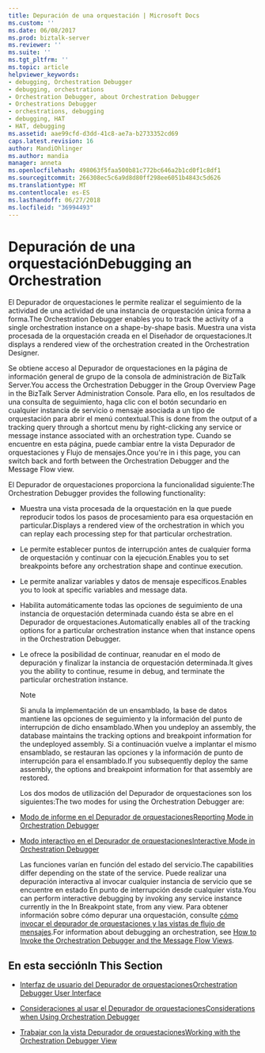 ```yaml
---
title: Depuración de una orquestación | Microsoft Docs
ms.custom: ''
ms.date: 06/08/2017
ms.prod: biztalk-server
ms.reviewer: ''
ms.suite: ''
ms.tgt_pltfrm: ''
ms.topic: article
helpviewer_keywords:
- debugging, Orchestration Debugger
- debugging, orchestrations
- Orchestration Debugger, about Orchestration Debugger
- Orchestrations Debugger
- orchestrations, debugging
- debugging, HAT
- HAT, debugging
ms.assetid: aae99cfd-d3dd-41c8-ae7a-b2733352cd69
caps.latest.revision: 16
author: MandiOhlinger
ms.author: mandia
manager: anneta
ms.openlocfilehash: 498063f5faa500b81c772bc646a2b1cd0f1c8df1
ms.sourcegitcommit: 266308ec5c6a9d8d80ff298ee6051b4843c5d626
ms.translationtype: MT
ms.contentlocale: es-ES
ms.lasthandoff: 06/27/2018
ms.locfileid: "36994493"
---
```

# <a name="debugging-an-orchestration"></a><span data-ttu-id="a020e-102">Depuración de una orquestación</span><span class="sxs-lookup"><span data-stu-id="a020e-102">Debugging an Orchestration</span></span>
<span data-ttu-id="a020e-103">El Depurador de orquestaciones le permite realizar el seguimiento de la actividad de una actividad de una instancia de orquestación única forma a forma.</span><span class="sxs-lookup"><span data-stu-id="a020e-103">The Orchestration Debugger enables you to track the activity of a single orchestration instance on a shape-by-shape basis.</span></span> <span data-ttu-id="a020e-104">Muestra una vista procesada de la orquestación creada en el Diseñador de orquestaciones.</span><span class="sxs-lookup"><span data-stu-id="a020e-104">It displays a rendered view of the orchestration created in the Orchestration Designer.</span></span>  
  
 <span data-ttu-id="a020e-105">Se obtiene acceso al Depurador de orquestaciones en la página de información general de grupo de la consola de administración de BizTalk Server.</span><span class="sxs-lookup"><span data-stu-id="a020e-105">You access the Orchestration Debugger in the Group Overview Page in the BizTalk Server Administration Console.</span></span>  <span data-ttu-id="a020e-106">Para ello, en los resultados de una consulta de seguimiento, haga clic con el botón secundario en cualquier instancia de servicio o mensaje asociada a un tipo de orquestación para abrir el menú contextual.</span><span class="sxs-lookup"><span data-stu-id="a020e-106">This is done from the output of a tracking query through a shortcut menu by right-clicking any service or message instance associated with an orchestration type.</span></span> <span data-ttu-id="a020e-107">Cuando se encuentre en esta página, puede cambiar entre la vista Depurador de orquestaciones y Flujo de mensajes.</span><span class="sxs-lookup"><span data-stu-id="a020e-107">Once you're in i this page, you can switch back and forth between the Orchestration Debugger and the Message Flow view.</span></span>  
  
 <span data-ttu-id="a020e-108">El Depurador de orquestaciones proporciona la funcionalidad siguiente:</span><span class="sxs-lookup"><span data-stu-id="a020e-108">The Orchestration Debugger provides the following functionality:</span></span>  
  
- <span data-ttu-id="a020e-109">Muestra una vista procesada de la orquestación en la que puede reproducir todos los pasos de procesamiento para esa orquestación en particular.</span><span class="sxs-lookup"><span data-stu-id="a020e-109">Displays a rendered view of the orchestration in which you can replay each processing step for that particular orchestration.</span></span>  
  
- <span data-ttu-id="a020e-110">Le permite establecer puntos de interrupción antes de cualquier forma de orquestación y continuar con la ejecución.</span><span class="sxs-lookup"><span data-stu-id="a020e-110">Enables you to set breakpoints before any orchestration shape and continue execution.</span></span>  
  
- <span data-ttu-id="a020e-111">Le permite analizar variables y datos de mensaje específicos.</span><span class="sxs-lookup"><span data-stu-id="a020e-111">Enables you to look at specific variables and message data.</span></span>  
  
- <span data-ttu-id="a020e-112">Habilita automáticamente todas las opciones de seguimiento de una instancia de orquestación determinada cuando ésta se abre en el Depurador de orquestaciones.</span><span class="sxs-lookup"><span data-stu-id="a020e-112">Automatically enables all of the tracking options for a particular orchestration instance when that instance opens in the Orchestration Debugger.</span></span>  
  
- <span data-ttu-id="a020e-113">Le ofrece la posibilidad de continuar, reanudar en el modo de depuración y finalizar la instancia de orquestación determinada.</span><span class="sxs-lookup"><span data-stu-id="a020e-113">It gives you the ability to continue, resume in debug, and terminate the particular orchestration instance.</span></span>  
  
  > [!NOTE]
  >  <span data-ttu-id="a020e-114">Si anula la implementación de un ensamblado, la base de datos mantiene las opciones de seguimiento y la información del punto de interrupción de dicho ensamblado.</span><span class="sxs-lookup"><span data-stu-id="a020e-114">When you undeploy an assembly, the database maintains the tracking options and breakpoint information for the undeployed assembly.</span></span> <span data-ttu-id="a020e-115">Si a continuación vuelve a implantar el mismo ensamblado, se restauran las opciones y la información de punto de interrupción para el ensamblado.</span><span class="sxs-lookup"><span data-stu-id="a020e-115">If you subsequently deploy the same assembly, the options and breakpoint information for that assembly are restored.</span></span>  
  
  <span data-ttu-id="a020e-116">Los dos modos de utilización del Depurador de orquestaciones son los siguientes:</span><span class="sxs-lookup"><span data-stu-id="a020e-116">The two modes for using the Orchestration Debugger are:</span></span>  
  
- [<span data-ttu-id="a020e-117">Modo de informe en el Depurador de orquestaciones</span><span class="sxs-lookup"><span data-stu-id="a020e-117">Reporting Mode in Orchestration Debugger</span></span>](../core/reporting-mode-in-orchestration-debugger.md)  
  
- [<span data-ttu-id="a020e-118">Modo interactivo en el Depurador de orquestaciones</span><span class="sxs-lookup"><span data-stu-id="a020e-118">Interactive Mode in Orchestration Debugger</span></span>](../core/interactive-mode-in-orchestration-debugger.md)  
  
  <span data-ttu-id="a020e-119">Las funciones varían en función del estado del servicio.</span><span class="sxs-lookup"><span data-stu-id="a020e-119">The capabilities differ depending on the state of the service.</span></span> <span data-ttu-id="a020e-120">Puede realizar una depuración interactiva al invocar cualquier instancia de servicio que se encuentre en estado En punto de interrupción desde cualquier vista.</span><span class="sxs-lookup"><span data-stu-id="a020e-120">You can perform interactive debugging by invoking any service instance currently in the In Breakpoint state, from any view.</span></span> <span data-ttu-id="a020e-121">Para obtener información sobre cómo depurar una orquestación, consulte [cómo invocar el depurador de orquestaciones y las vistas de flujo de mensajes](../core/how-to-invoke-the-orchestration-debugger-and-the-message-flow-views.md).</span><span class="sxs-lookup"><span data-stu-id="a020e-121">For information about debugging an orchestration, see [How to Invoke the Orchestration Debugger and the Message Flow Views](../core/how-to-invoke-the-orchestration-debugger-and-the-message-flow-views.md).</span></span>  
  
## <a name="in-this-section"></a><span data-ttu-id="a020e-122">En esta sección</span><span class="sxs-lookup"><span data-stu-id="a020e-122">In This Section</span></span>  
  
-   [<span data-ttu-id="a020e-123">Interfaz de usuario del Depurador de orquestaciones</span><span class="sxs-lookup"><span data-stu-id="a020e-123">Orchestration Debugger User Interface</span></span>](../core/orchestration-debugger-user-interface.md)  
  
-   [<span data-ttu-id="a020e-124">Consideraciones al usar el Depurador de orquestaciones</span><span class="sxs-lookup"><span data-stu-id="a020e-124">Considerations when Using Orchestration Debugger</span></span>](../core/considerations-when-using-orchestration-debugger.md)  
  
-   [<span data-ttu-id="a020e-125">Trabajar con la vista Depurador de orquestaciones</span><span class="sxs-lookup"><span data-stu-id="a020e-125">Working with the Orchestration Debugger View</span></span>](../core/working-with-the-orchestration-debugger-view.md)
